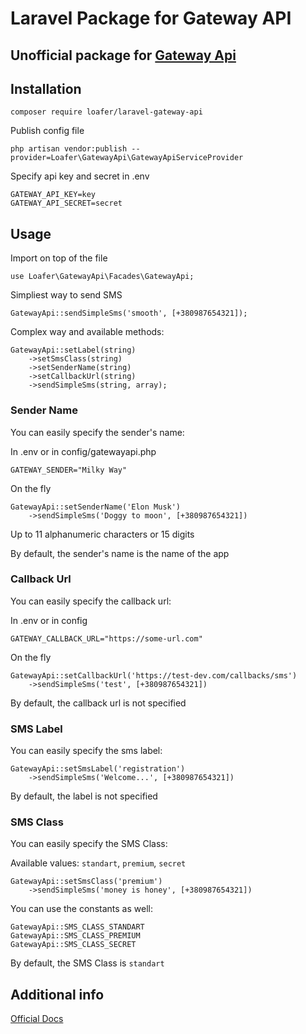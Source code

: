 # Laravel Package for Gateway API

## Unofficial package for [Gateway Api](https://gatewayapi.com)

## Installation

```
composer require loafer/laravel-gateway-api
```

Publish config file
```
php artisan vendor:publish --provider=Loafer\GatewayApi\GatewayApiServiceProvider
```

Specify api key and secret in .env
```
GATEWAY_API_KEY=key
GATEWAY_API_SECRET=secret
```

## Usage

Import on top of the file
```
use Loafer\GatewayApi\Facades\GatewayApi;
```

Simpliest way to send SMS
```
GatewayApi::sendSimpleSms('smooth', [+380987654321]);
```

Complex way and available methods:
```
GatewayApi::setLabel(string)
    ->setSmsClass(string)
    ->setSenderName(string)
    ->setCallbackUrl(string)
    ->sendSimpleSms(string, array);
```

### Sender Name

You can easily specify the sender's name:

In .env or in config/gatewayapi.php
```
GATEWAY_SENDER="Milky Way"
```

On the fly
```
GatewayApi::setSenderName('Elon Musk')
    ->sendSimpleSms('Doggy to moon', [+380987654321])
```

Up to 11 alphanumeric characters or 15 digits

By default, the sender's name is the name of the app

### Callback Url

You can easily specify the callback url:

In .env or in config
```
GATEWAY_CALLBACK_URL="https://some-url.com"
```

On the fly
```
GatewayApi::setCallbackUrl('https://test-dev.com/callbacks/sms')
    ->sendSimpleSms('test', [+380987654321])
```

By default, the callback url is not specified

### SMS Label

You can easily specify the sms label:
```
GatewayApi::setSmsLabel('registration')
    ->sendSimpleSms('Welcome...', [+380987654321])
```

By default, the label is not specified

### SMS Class

You can easily specify the SMS Class:

Available values: `standart`, `premium`, `secret`

```
GatewayApi::setSmsClass('premium')
    ->sendSimpleSms('money is honey', [+380987654321])
```

You can use the constants as well:

```
GatewayApi::SMS_CLASS_STANDART
GatewayApi::SMS_CLASS_PREMIUM
GatewayApi::SMS_CLASS_SECRET
```

By default, the SMS Class is `standart`

## Additional info

[Official Docs](https://gatewayapi.com/docs/apis/rest)
